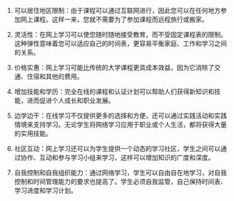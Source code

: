 

1. 可以居住地区限制：由于课程可以通过互联网进行，因此您可以在任何地方参加网上课程。这样一来，您就不需要为了参加课程而远程旅行或搬家。 

2. 灵活性：在网上学习可以使您随时随地接受教育，而不受固定课程表的限制。这种弹性意味着您可以适应自己的时间表，更容易平衡家庭、工作和学习之间的关系。 

3. 价格实惠：网上学习可能比传统的大学课程更具成本效益，因为它消除了交通、住宿和其他的费用。 

4. 增加技能和学历：完全在线的课程和认证计划可以帮助人们获得新知识和技能，进而促进个人成长和职业发展。 

5. 边学边干：在线学习不仅提供更多的选择和方便，还可以通过实践活动和实践情境来支持学习。无论学生将网络学习应用于职业或个人生活，都将获得大量的实用技能。 

6. 社区互动：网上学习还可以为学生提供一个动态的学习社区，学生之间可以通过协作、互动和参与学习小组来学习，这样可以增加知识的广度和深度。 

7. 自我控制和自我组织能力：通过网络学习，学生可以自由自在地学习，对自我控制和时间管理能力的要求也提高了。学生必须自我监管，自己保持时间表、学习进度和学习计划。